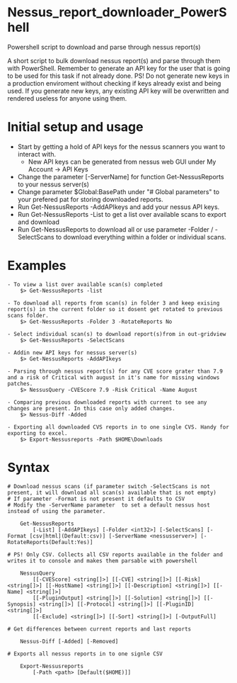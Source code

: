 # Nessus_report_downloader_PowerShell
Powershell script to download and parse through nessus report(s)

A short script to bulk download nessus report(s) and parse through them with PowerShell.
Remember to generate an API key for the user that is going to be used for this task if not already done.
PS! Do not generate new keys in a production enviroment without checking if keys already exist and being used.
If you generate new keys, any existing API key will be overwritten and rendered useless for anyone using them.


# Initial setup and usage
- Start by getting a hold of API keys for the nessus scanners you want to interact with.
  - New API keys can be generated from nessus web GUI under My Account -> API Keys 
- Change the parameter [-ServerName] for function Get-NessusReports to your nessus server(s)
- Change parameter $Global:BasePath under "# Global parameters" to your prefered pat for storing downloaded reports.
- Run Get-NessusReports -AddAPIkeys and add your nessus API keys.
- Run Get-NessusReports -List to get a list over available scans to export and download
- Run Get-NessusReports to download all or use parameter -Folder / -SelectScans to download everything within a folder or individual scans.


# Examples
    - To view a list over available scan(s) completed
        $> Get-NessusReports -list
        
    - To download all reports from scan(s) in folder 3 and keep exising report(s) in the current folder so it dosent get rotated to previous scans folder.
        $> Get-NessusReports -Folder 3 -RotateReports No
        
    - Select individual scan(s) to download report(s)from in out-gridview
        $> Get-NessusReports -SelectScans
        
    - Addin new API keys for nessus server(s)
        $> Get-NessusReports -AddAPIkeys
        
    - Parsing through nessus report(s) for any CVE score grater than 7.9 and a risk of Critical with august in it's name for missing windows patches.
        $> NessusQuery -CVEScore 7.9 -Risk Critical -Name August
        
    - Comparing previous downloaded reports with current to see any changes are present. In this case only added changes.
        $> Nessus-Diff -Added
        
    - Exporting all downloaded CVS reports in to one single CVS. Handy for exporting to excel.
        $> Export-Nessusreports -Path $HOME\Downloads


# Syntax
    
    # Download nessus scans (if parameter switch -SelectScans is not present, it will download all scan(s) available that is not empty)
    # If parameter -Format is not present it defaults to CSV
    # Modify the -ServerName parameter  to set a default nessus host instead of using the parameter.
    
        Get-NessusReports
            [-List] [-AddAPIkeys] [-Folder <int32>] [-SelectScans] [-Format [csv|html](Default:csv)] [-ServerName <nessusserver>] [-RotateReports(Default:Yes)]
    
    # PS! Only CSV. Collects all CSV reports available in the folder and writes it to console and makes them parsable with powershell
    
        NessusQuery 
            [[-CVEScore] <string[]>] [[-CVE] <string[]>] [[-Risk] <string[]>] [[-HostName] <string[]>] [[-Description] <string[]>] [[-Name] <string[]>] 
            [[-PluginOutput] <string[]>] [[-Solution] <string[]>] [[-Synopsis] <string[]>] [[-Protocol] <string[]>] [[-PluginID] <string[]>] 
            [[-Exclude] <string[]>] [[-Sort] <string[]>] [-OutputFull]
               
    # Get differences between current reports and last reports
    
        Nessus-Diff [-Added] [-Removed]
    
    # Exports all nessus reports in to one signle CSV
    
        Export-Nessusreports
            [-Path <path> [Default($HOME)]]
